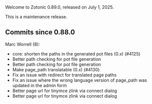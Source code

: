 Welcome to Zotonic 0.89.0, released on July 1, 2025.

This is a maintenance release.



Commits since 0.88.0
--------------------

Marc Worrell (8):

*   core: shorten the paths in the generated pot files (0.x) (#4125)
*   Better path checking for pot file generation
*   Better path checking for pot file generation
*   Make page\_path translatable (0.x) (#4130)
*   Fix an issue with redirect for translated page paths
*   Fix an issue where the wrong language version of page\_path was updated in the admin form
*   Better page url for tinymce zlink via connect dialog
*   Better page url for tinymce zlink via connect dialog